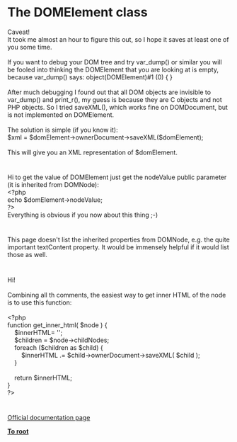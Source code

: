 # The DOMElement class




<div class="phpcode"><span class="html">
Caveat!<br>It took me almost an hour to figure this out, so I hope it saves at least one of you some time.<br><br>If you want to debug your DOM tree and try var_dump() or similar you will be fooled into thinking the DOMElement that you are looking at is empty, because var_dump() says: object(DOMElement)#1 (0) { } <br><br>After much debugging I found out that all DOM objects are invisible to var_dump() and print_r(), my guess is because they are C objects and not PHP objects. So I tried saveXML(), which works fine on DOMDocument, but is not implemented on DOMElement.<br><br>The solution is simple (if you know it):<br>$xml = $domElement-&gt;ownerDocument-&gt;saveXML($domElement);<br><br>This will give you an XML representation of $domElement.</span>
</div>
  

#


<div class="phpcode"><span class="html">
Hi to get the value of DOMElement just get the nodeValue public parameter (it is inherited from DOMNode):<br><span class="default">&lt;?php <br></span><span class="keyword">echo </span><span class="default">$domElement</span><span class="keyword">-&gt;</span><span class="default">nodeValue</span><span class="keyword">; <br></span><span class="default">?&gt;<br></span>Everything is obvious if you now about this thing ;-)</span>
</div>
  

#


<div class="phpcode"><span class="html">
This page doesn&apos;t list the inherited properties from DOMNode, e.g. the quite important textContent property. It would be immensely helpful if it would list those as well.</span>
</div>
  

#


<div class="phpcode"><span class="html">
Hi!
<br>
<br>Combining all th comments, the easiest way to get inner HTML of the node is to use this function:
<br>
<br><span class="default">&lt;?php
<br></span><span class="keyword">function </span><span class="default">get_inner_html</span><span class="keyword">( </span><span class="default">$node </span><span class="keyword">) {
<br>&#xA0; &#xA0; </span><span class="default">$innerHTML</span><span class="keyword">= </span><span class="string">&apos;&apos;</span><span class="keyword">;
<br>&#xA0; &#xA0; </span><span class="default">$children </span><span class="keyword">= </span><span class="default">$node</span><span class="keyword">-&gt;</span><span class="default">childNodes</span><span class="keyword">;
<br>&#xA0; &#xA0; foreach (</span><span class="default">$children </span><span class="keyword">as </span><span class="default">$child</span><span class="keyword">) {
<br>&#xA0; &#xA0; &#xA0; &#xA0; </span><span class="default">$innerHTML </span><span class="keyword">.= </span><span class="default">$child</span><span class="keyword">-&gt;</span><span class="default">ownerDocument</span><span class="keyword">-&gt;</span><span class="default">saveXML</span><span class="keyword">( </span><span class="default">$child </span><span class="keyword">);
<br>&#xA0; &#xA0; }
<br>
<br>&#xA0; &#xA0; return </span><span class="default">$innerHTML</span><span class="keyword">;
<br>}
<br></span><span class="default">?&gt;</span>
</span>
</div>
  

#

[Official documentation page](https://www.php.net/manual/en/class.domelement.php)

**[To root](/README.md)**